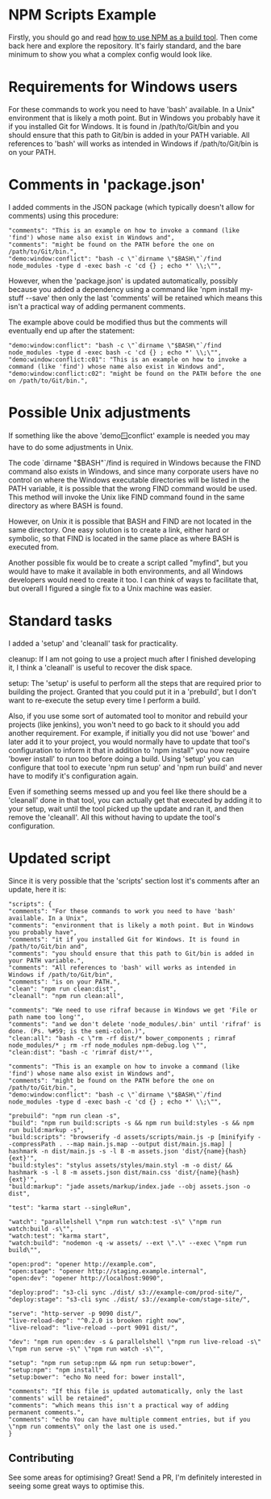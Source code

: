 # NPM Scripts Example

Firstly, you should go and read [how to use NPM as a build tool][post]. Then
come back here and explore the repository. It's fairly standard, and the bare
minimum to show you what a complex config would look like.

# Requirements for Windows users

For these commands to work you need to have 'bash' available. In a Unix"
environment that is likely a moth point. But in Windows you probably have
it if you installed Git for Windows. It is found in /path/to/Git/bin and
you should ensure that this path to Git/bin is added in your PATH variable.
All references to 'bash' will works as intended in Windows if /path/to/Git/bin
is on your PATH.

# Comments in 'package.json'

I added comments in the JSON package (which typically doesn't allow for comments) using
this procedure:

    "comments": "This is an example on how to invoke a command (like 'find') whose name also exist in Windows and",
    "comments": "might be found on the PATH before the one on /path/to/Git/bin.",
    "demo:window:conflict": "bash -c \"`dirname \"$BASH\"`/find node_modules -type d -exec bash -c 'cd {} ; echo *' \\;\"",

However, when the 'package.json' is updated automatically, possibly because you added a dependency
using a command like 'npm install my-stuff --save' then only the last 'comments' will be retained
which means this isn't a practical way of adding permanent comments.

The example above could be modified thus but the comments will eventually end up after the statement:

    "demo:window:conflict": "bash -c \"`dirname \"$BASH\"`/find node_modules -type d -exec bash -c 'cd {} ; echo *' \\;\"",
    "demo:window:conflict:c01": "This is an example on how to invoke a command (like 'find') whose name also exist in Windows and",
    "demo:window:conflict:c02": "might be found on the PATH before the one on /path/to/Git/bin.",

# Possible Unix adjustments

If something like the above 'demo:window:conflict' example is needed you may have to do some
adjustments in Unix.

The code \`dirname \"$BASH\"\`/find is required in Windows because the FIND command also exists
in Windows, and since many corporate users have no control on where the Windows executable
directories will be listed in the PATH variable, it is possible that the wrong FIND command
would be used. This method will invoke the Unix like FIND command found in the same directory as
where BASH is found.

However, on Unix it is possible that BASH and FIND are not located in the same directory. One easy
solution is to create a link, either hard or symbolic, so that FIND is located in the same place
as where BASH is executed from.

Another possible fix would be to create a script called "myfind", but you would have to make it
available in both environments, and all Windows developers would need to create it too. I can
think of ways to facilitate that, but overall I figured a single fix to a Unix machine was easier.

# Standard tasks

I added a 'setup' and 'cleanall' task for practicality.

cleanup: If I am not going to use a project much after I finished developing it, I think
a 'cleanall' is useful to recover the disk space.

setup: The 'setup' is useful to perform all the steps that are required prior to building
the project. Granted that you could put it in a 'prebuild', but I don't want to re-execute
the setup every time I perform a build.

Also, if you use some sort of automated tool to monitor and rebuild your projects (like
jenkins), you won't need to go back to it should you add another requirement. For example,
if initially you did not use 'bower' and later add it to your project, you would normally
have to update that tool's configuration to inform it that in addition to 'npm install"
you now require 'bower install' to run too before doing a build. Using 'setup' you can
configure that tool to execute 'npm run setup' and 'npm run build' and never have to
modify it's configuration again.

Even if something seems messed up and you feel like there should be a 'cleanall' done in that
tool, you can actually get that executed by adding it to your setup, wait until the tool
picked up the update and ran it, and then remove the 'cleanall'. All this without having
to update the tool's configuration.

# Updated script

Since it is very possible that the 'scripts' section lost it's comments after an update,
here it is:

    "scripts": {
    "comments": "For these commands to work you need to have 'bash' available. In a Unix",
    "comments": "environment that is likely a moth point. But in Windows you probably have",
    "comments": "it if you installed Git for Windows. It is found in /path/to/Git/bin and",
    "comments": "you should ensure that this path to Git/bin is added in your PATH variable.",
    "comments": "All references to 'bash' will works as intended in Windows if /path/to/Git/bin",
    "comments": "is on your PATH.",
    "clean": "npm run clean:dist",
    "cleanall": "npm run clean:all",

    "comments": "We need to use rifraf because in Windows we get 'File or path name too long'",
    "comments": "and we don't delete 'node_modules/.bin' until 'rifraf' is done. (Ps. %#59; is the semi-colon.)",
    "clean:all": "bash -c \"rm -rf dist/* bower_components ; rimraf node_modules/* ; rm -rf node_modules npm-debug.log \"",
    "clean:dist": "bash -c 'rimraf dist/*'",

    "comments": "This is an example on how to invoke a command (like 'find') whose name also exist in Windows and",
    "comments": "might be found on the PATH before the one on /path/to/Git/bin.",
    "demo:window:conflict": "bash -c \"`dirname \"$BASH\"`/find node_modules -type d -exec bash -c 'cd {} ; echo *' \\;\"",

    "prebuild": "npm run clean -s",
    "build": "npm run build:scripts -s && npm run build:styles -s && npm run build:markup -s",
    "build:scripts": "browserify -d assets/scripts/main.js -p [minifyify --compressPath . --map main.js.map --output dist/main.js.map] | hashmark -n dist/main.js -s -l 8 -m assets.json 'dist/{name}{hash}{ext}'",
    "build:styles": "stylus assets/styles/main.styl -m -o dist/ && hashmark -s -l 8 -m assets.json dist/main.css 'dist/{name}{hash}{ext}'",
    "build:markup": "jade assets/markup/index.jade --obj assets.json -o dist",

    "test": "karma start --singleRun",

    "watch": "parallelshell \"npm run watch:test -s\" \"npm run watch:build -s\"",
    "watch:test": "karma start",
    "watch:build": "nodemon -q -w assets/ --ext \".\" --exec \"npm run build\"",

    "open:prod": "opener http://example.com",
    "open:stage": "opener http://staging.example.internal",
    "open:dev": "opener http://localhost:9090",

    "deploy:prod": "s3-cli sync ./dist/ s3://example-com/prod-site/",
    "deploy:stage": "s3-cli sync ./dist/ s3://example-com/stage-site/",

    "serve": "http-server -p 9090 dist/",
    "live-reload-dep": "^0.2.0 is brooken right now",
    "live-reload": "live-reload --port 9091 dist/",

    "dev": "npm run open:dev -s & parallelshell \"npm run live-reload -s\" \"npm run serve -s\" \"npm run watch -s\"",

    "setup": "npm run setup:npm && npm run setup:bower",
    "setup:npm": "npm install",
    "setup:bower": "echo No need for: bower install",

    "comments": "If this file is updated automatically, only the last 'comments' will be retained",
    "comments": "which means this isn't a practical way of adding permanent comments.",
    "comments": "echo You can have multiple comment entries, but if you \"npm run comments\" only the last one is used."
    }

## Contributing

See some areas for optimising? Great! Send a PR, I'm definitely interested in
seeing some great ways to optimise this.


[post]: http://blog.keithcirkel.co.uk/how-to-use-npm-as-a-build-tool
